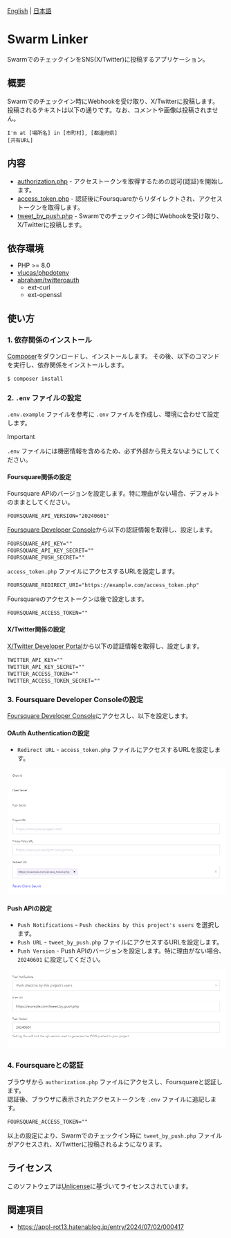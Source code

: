 [English](README.md) | [日本語](README.ja.md)

# Swarm Linker

SwarmでのチェックインをSNS(X/Twitter)に投稿するアプリケーション。

## 概要

Swarmでのチェックイン時にWebhookを受け取り、X/Twitterに投稿します。  
投稿されるテキストは以下の通りです。なお、コメントや画像は投稿されません。

```
I'm at [場所名] in [市町村], [都道府県]
[共有URL]
```

## 内容

- [authorization.php](authorization.php) - アクセストークンを取得するための認可(認証)を開始します。
- [access_token.php](access_token.php) - 認証後にFoursquareからリダイレクトされ、アクセストークンを取得します。
- [tweet_by_push.php](tweet_by_push.php) - Swarmでのチェックイン時にWebhookを受け取り、X/Twitterに投稿します。

## 依存環境

- PHP >= 8.0
- [vlucas/phpdotenv](https://github.com/vlucas/phpdotenv)
- [abraham/twitteroauth](https://github.com/abraham/twitteroauth)
  - ext-curl
  - ext-openssl

## 使い方

### 1. 依存関係のインストール

[Composer](https://getcomposer.org/)をダウンロードし、インストールします。
その後、以下のコマンドを実行し、依存関係をインストールします。

```sh
$ composer install
```

### 2. `.env` ファイルの設定

`.env.example` ファイルを参考に `.env` ファイルを作成し、環境に合わせて設定します。

> [!IMPORTANT]
> `.env` ファイルには機密情報を含めるため、必ず外部から見えないようにしてください。

#### Foursquare関係の設定

Foursquare APIのバージョンを設定します。特に理由がない場合、デフォルトのままとしてください。

```env
FOURSQUARE_API_VERSION="20240601"
```

[Foursquare Developer Console](https://location.foursquare.com/developer/)から以下の認証情報を取得し、設定します。

```env
FOURSQUARE_API_KEY=""
FOURSQUARE_API_KEY_SECRET=""
FOURSQUARE_PUSH_SECRET=""
```

`access_token.php` ファイルにアクセスするURLを設定します。

```env
FOURSQUARE_REDIRECT_URI="https://example.com/access_token.php"
```

Foursquareのアクセストークンは後で設定します。

```env
FOURSQUARE_ACCESS_TOKEN=""
```

#### X/Twitter関係の設定

[X/Twitter Developer Portal](https://developer.twitter.com/en/portal/petition/essential/basic-info)から以下の認証情報を取得し、設定します。

```env
TWITTER_API_KEY=""
TWITTER_API_KEY_SECRET=""
TWITTER_ACCESS_TOKEN=""
TWITTER_ACCESS_TOKEN_SECRET=""
```

### 3. Foursquare Developer Consoleの設定

[Foursquare Developer Console](https://location.foursquare.com/developer/)にアクセスし、以下を設定します。

#### OAuth Authenticationの設定

- `Redirect URL` - `access_token.php` ファイルにアクセスするURLを設定します。

![OAuth Authentication Settings](img/OAuthAuthenticationSettings.png)

#### Push APIの設定

- `Push Notifications` - `Push checkins by this project's users` を選択します。
- `Push URL` - `tweet_by_push.php` ファイルにアクセスするURLを設定します。
- `Push Version` - Push APIのバージョンを設定します。特に理由がない場合、`20240601` に設定してください。

![Push API Settings](img/PushAPISettings.png)

### 4. Foursquareとの認証

ブラウザから `authorization.php` ファイルにアクセスし、Foursquareと認証します。  
認証後、ブラウザに表示されたアクセストークンを `.env` ファイルに追記します。

```env
FOURSQUARE_ACCESS_TOKEN=""
```

以上の設定により、Swarmでのチェックイン時に `tweet_by_push.php` ファイルがアクセスされ、X/Twitterに投稿されるようになります。

## ライセンス

このソフトウェアは[Unlicense](LICENSE)に基づいてライセンスされています。

## 関連項目

- https://appl-rot13.hatenablog.jp/entry/2024/07/02/000417
